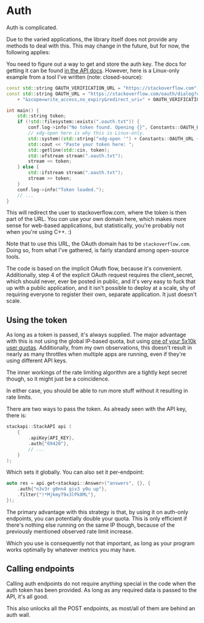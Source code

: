 # Auth

Auth is complicated.

Due to the varied applications, the library itself does not provide any methods to deal with this. This may change in the future, but for now, the following applies:

You need to figure out a way to get and store the auth key. The docs for getting it can be found [in the API docs](https://api.stackexchange.com/docs/authentication). However, here is a Linux-only example from a tool I've written (note: closed-source):

```cpp
const std::string OAUTH_VERIFICATION_URL = "https://stackoverflow.com";
const std::string OAUTH_URL = "https://stackoverflow.com/oauth/dialog?client_id=" + CLIENT_ID
    + "&scope=write_access,no_expiry&redirect_uri=" + OAUTH_VERIFICATION_URL;
```
```cpp
int main() {
    std::string token;
    if (!std::filesystem::exists(".oauth.txt")) {
        conf.log->info("No token found. Opening {}", Constants::OAUTH_URL);
        // xdg-open here is why this is Linux-only. 
        std::system((std::string("xdg-open '") + Constants::OAUTH_URL + "'").c_str());
        std::cout << "Paste your token here: ";
        std::getline(std::cin, token);
        std::ofstream stream(".oauth.txt");
        stream << token;
    } else {
        std::ifstream stream(".oauth.txt");
        stream >> token;
    }
    conf.log->info("Token loaded.");
    // ...
}
```

This will redirect the user to stackoverflow.com, where the token is then part of the URL. You _can_ use your own domain here, which makes more sense for web-based applications, but statistically, you're probably not when you're using C++. :)

Note that to use this URL, the OAuth domain has to be `stackoverflow.com`. Doing so, from what I've gathered, is fairly standard among open-source tools.

The code is based on the implicit OAuth flow, because it's convenient. Additionally, step 4 of the explicit OAuth request requires the client_secret, which should never, ever be posted in public, and it's very easy to fuck that up with a public application, and it isn't possible to deploy at a scale, shy of requiring everyone to register their own, separate application. It just doesn't scale.

## Using the token

As long as a token is passed, it's always supplied. The major advantage with this is not using the global IP-based quota, but using [one of your 5x10k user quotas](https://api.stackexchange.com/docs/throttle). Additionally, from my own observations, this doesn't result in nearly as many throttles when multiple apps are running, even if they're using different API keys.

The inner workings of the rate limiting algorithm are a tightly kept secret though, so it might just be a coincidence.

In either case, you should be able to run more stuff without it resulting in rate limits.

There are two ways to pass the token. As already seen with the API key, there is:
```cpp
stackapi::StackAPI api (
    {
        .apiKey{API_KEY},
        .auth{"69420"},
        // ...
    }
);
```

Which sets it globally. You can also set it per-endpoint:
```cpp
auto res = api.get<stackapi::Answer>("answers", {}, {
    .auth{"n3v3r g0nn4 giv3 y0u up"},
    .filter{"!*MjkmyT9x3lPk8ML"},
});
```

The primary advantage with this strategy is that, by using it on auth-only endpoints, you can potentially double your quota. This is only efficient if there's nothing else running on the same IP though, because of the previously mentioned observed rate limit increase.

Which you use is consequently not that important, as long as your program works optimally by whatever metrics you may have.

## Calling endpoints

Calling auth endpoints do not require anything special in the code when the auth token has been provided. As long as any required data is passed to the API, it's all good.

This also unlocks all the POST endpoints, as most/all of them are behind an auth wall.
